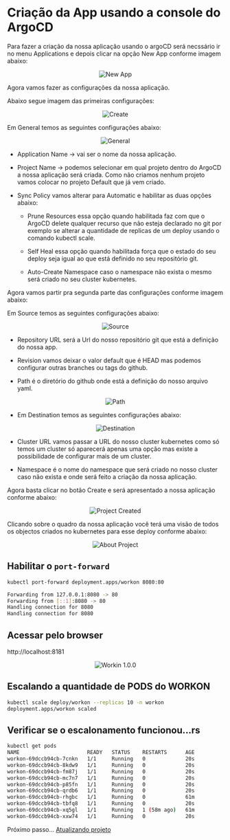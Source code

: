 # Criação da App usando a console do ArgoCD

Para fazer a criação da nossa aplicação usando o argoCD será necssário ir no menu Applications e depois clicar na opção New App conforme imagem abaixo:

<div align="center">

![New App](../GitOps-ArgoCD/images/new-app.png)

</div>

Agora vamos fazer as configurações da nossa aplicação. 

Abaixo segue imagem das primeiras configurações:

<div align="center">

![Create](../GitOps-ArgoCD/images/create.png)

</div>

Em General temos as seguintes configurações abaixo:

<div align="center">

![General](../GitOps-ArgoCD/images/general.png)

</div>

- Application Name -> vai ser o nome da nossa aplicação.

- Project Name -> podemos selecionar em qual projeto dentro do ArgoCD a nossa aplicação será criada. Como não criamos nenhum projeto vamos colocar no projeto Default que já vem criado.

- Sync Policy vamos alterar para Automatic e habilitar as duas opções abaixo:

    - Prune Resources essa opção quando habilitada faz com que o ArgoCD delete qualquer recurso que não esteja declarado no git por exemplo se alterar a quantidade de replicas de um deploy usando o comando kubectl scale.

    - Self Heal essa opção quando habilitada força que o estado do seu deploy seja igual ao que está definido no seu repositório git.

    - Auto-Create Namespace caso o namespace não exista o mesmo será criado no seu cluster kubernetes.

Agora vamos partir pra segunda parte das configurações conforme imagem abaixo:


Em Source temos as seguintes configurações abaixo:

<div align="center">

![Source](../GitOps-ArgoCD/images/source.png)

</div>


- Repository URL será a Url do nosso repositório git que está a definição do nossa app.

- Revision vamos deixar o valor default que é HEAD mas podemos configurar outras branches ou tags do github.

- Path é o diretório do github onde está a definição do nosso arquivo yaml.

<div align="center">

![Path](../GitOps-ArgoCD/images/path.png)

</div>

- Em Destination temos as seguintes configurações abaixo:

<div align="center">

![Destination](../GitOps-ArgoCD/images/destination.png)

</div>

- Cluster URL vamos passar a URL do nosso cluster kubernetes como só temos um cluster só aparecerá apenas uma opção mas existe a possibilidade de configurar mais de um cluster.

- Namespace é o nome do namespace que será criado no nosso cluster caso não exista e onde será feito a criação da nossa aplicação.


Agora basta clicar no botão Create e será apresentado a nossa aplicação conforme abaixo:

<div align="center">

![Project Created](../GitOps-ArgoCD/images/project-created.png)

</div>

Clicando sobre o quadro da nossa aplicação você terá uma visão de todos os objectos criados no kubernetes para esse deploy conforme abaixo:

<div align="center">

![About Project](../GitOps-ArgoCD/images/project-created.png)

</div>

## Habilitar o `port-forward`

```bash
kubectl port-forward deployment.apps/workon 8080:80

Forwarding from 127.0.0.1:8080 -> 80
Forwarding from [::1]:8080 -> 80
Handling connection for 8080
Handling connection for 8080
```

## Acessar pelo browser

http://localhost:8181

<div align="center">

![Workin 1.0.0](../GitOps-ArgoCD/images/working-1.0.0.png)

</div>


## Escalando a quantidade de PODS do WORKON

```bash
kubectl scale deploy/workon --replicas 10 -n workon
deployment.apps/workon scaled
```
## Verificar se o escalonamento funcionou...rs

```bash
kubectl get pods
NAME                      READY   STATUS    RESTARTS      AGE
workon-69dccb94cb-7cnkn   1/1     Running   0             20s
workon-69dccb94cb-8kdw9   1/1     Running   0             20s
workon-69dccb94cb-fm87j   1/1     Running   0             20s
workon-69dccb94cb-mc7n7   1/1     Running   0             20s
workon-69dccb94cb-p85fn   1/1     Running   0             20s
workon-69dccb94cb-qrdb6   1/1     Running   0             20s
workon-69dccb94cb-rhgbc   1/1     Running   0             61m
workon-69dccb94cb-tbfq8   1/1     Running   0             20s
workon-69dccb94cb-xq5gl   1/1     Running   1 (58m ago)   61m
workon-69dccb94cb-xxw74   1/1     Running   0             20s
```

Próximo passo... [Atualizando projeto](update.md)




